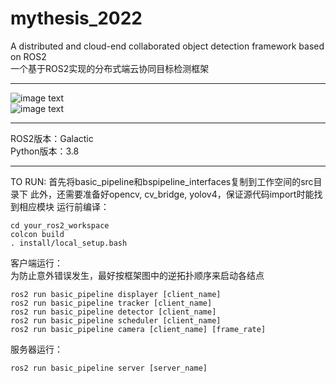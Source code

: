 # mythesis_2022
A distributed and cloud-end collaborated object detection framework based on ROS2  
一个基于ROS2实现的分布式端云协同目标检测框架  
****  
![image text](https://github.com/sysu18364109/mythesis_2022/blob/main/pic1.png)  
![image text](https://github.com/sysu18364109/mythesis_2022/blob/main/pic2.png)  
****  
ROS2版本：Galactic  
Python版本：3.8  
****  
TO RUN:
首先将basic_pipeline和bspipeline_interfaces复制到工作空间的src目录下
此外，还需要准备好opencv, cv_bridge, yolov4，保证源代码import时能找到相应模块
运行前编译：
```
cd your_ros2_workspace
colcon build
. install/local_setup.bash
```
客户端运行：  
为防止意外错误发生，最好按框架图中的逆拓扑顺序来启动各结点  
```
ros2 run basic_pipeline displayer [client_name]
ros2 run basic_pipeline tracker [client_name]
ros2 run basic_pipeline detector [client_name]
ros2 run basic_pipeline scheduler [client_name]
ros2 run basic_pipeline camera [client_name] [frame_rate]
```
  
服务器运行：  
```
ros2 run basic_pipeline server [server_name]
```
